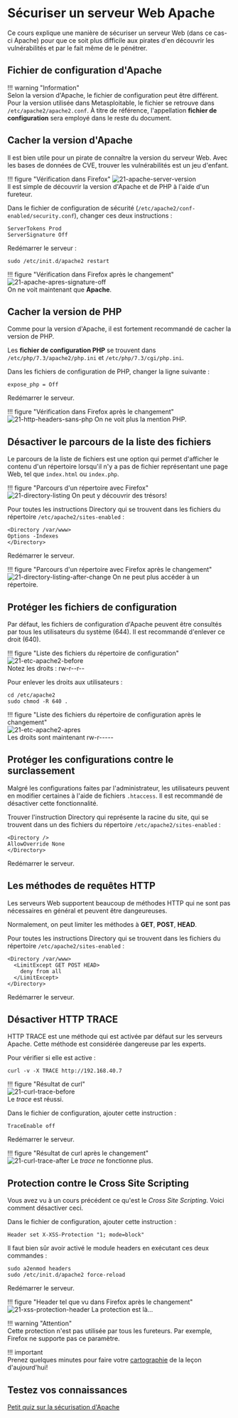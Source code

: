 # Sécuriser un serveur Web Apache  

Ce cours explique une manière de sécuriser un serveur Web (dans ce cas-ci Apache) pour que ce soit plus difficile aux pirates d'en découvrir les vulnérabilités et par le fait même de le pénétrer.  

## Fichier de configuration d'Apache  

!!! warning "Information"  
    Selon la version d'Apache, le fichier de configuration peut être différent. Pour la version utilisée dans Metasploitable, le fichier se retrouve dans `/etc/apache2/apache2.conf`. À titre de référence, l'appellation **fichier de configuration** sera employé dans le reste du document.

## Cacher la version d'Apache  

Il est bien utile pour un pirate de connaître la version du serveur Web. Avec les bases de données de CVE, trouver les vulnérabilités est un jeu d'enfant.

!!! figure "Vérification dans Firefox"
    ![21-apache-server-version](../images/2020/07/21-apache-server-version.png)  
    Il est simple de découvrir la version d'Apache et de PHP à l'aide d'un fureteur.  

Dans le fichier de configuration de sécurité (`/etc/apache2/conf-enabled/security.conf`), changer ces deux instructions :  

```
ServerTokens Prod
ServerSignature Off
```

Redémarrer le serveur :  

`sudo /etc/init.d/apache2 restart`  

!!! figure "Vérification dans Firefox après le changement"
    ![21-apache-apres-signature-off](../images/2020/07/21-apache-apres-signature-off.png)  
    On ne voit maintenant que **Apache**.  

## Cacher la version de PHP  

Comme pour la version d'Apache, il est fortement recommandé de cacher la version de PHP.  

Les **fichier de configuration PHP** se trouvent dans `/etc/php/7.3/apache2/php.ini` et `/etc/php/7.3/cgi/php.ini`.

Dans les fichiers de configuration de PHP, changer la ligne suivante :  

```
expose_php = Off
```

Redémarrer le serveur.

!!! figure "Vérification dans Firefox après le changement"
    ![21-http-headers-sans-php](../images/2020/07/21-http-headers-sans-php.png)
    On ne voit plus la mention PHP.  


## Désactiver le parcours de la liste des fichiers  

Le parcours de la liste de fichiers est une option qui permet d'afficher le contenu d'un répertoire lorsqu'il n'y a pas de fichier représentant une page Web, tel que `index.html` ou `index.php`.  

!!! figure "Parcours d'un répertoire avec Firefox"  
    ![21-directory-listing](../images/2020/07/21-directory-listing.png)
    On peut y découvrir des trésors!  

Pour toutes les instructions Directory qui se trouvent dans les fichiers du répertoire `/etc/apache2/sites-enabled` :  

```
<Directory /var/www>
Options -Indexes
</Directory>
```
Redémarrer le serveur.  

!!! figure "Parcours d'un répertoire avec Firefox après le changement"
    ![21-directory-listing-after-change](../images/2020/07/21-directory-listing-after-change.png)
    On ne peut plus accéder à un répertoire.  

## Protéger les fichiers de configuration  

Par défaut, les fichiers de configuration d'Apache peuvent être consultés par tous les utilisateurs du système (644). Il est recommandé d'enlever ce droit (640).  

!!! figure "Liste des fichiers du répertoire de configuration"  
    ![21-etc-apache2-before](../images/2020/07/21-etc-apache2-before.png)  
    Notez les droits : rw-r--r--  

Pour enlever les droits aux utilisateurs :  

```  
cd /etc/apache2  
sudo chmod -R 640 .  
```  

!!! figure "Liste des fichiers du répertoire de configuration après le changement"  
    ![21-etc-apache2-apres](../images/2020/07/21-etc-apache2-apres.png)  
    Les droits sont maintenant rw-r-----  

## Protéger les configurations contre le surclassement  

Malgré les configurations faites par l'administrateur, les utilisateurs peuvent en modifier certaines à l'aide de fichiers `.htaccess`. Il est recommandé de désactiver cette fonctionnalité.  

Trouver l'instruction Directory qui représente la racine du site, qui se trouvent dans un des fichiers du répertoire `/etc/apache2/sites-enabled` :  

```
<Directory />
AllowOverride None  
</Directory>
```  
Redémarrer le serveur.  

## Les méthodes de requêtes HTTP  

Les serveurs Web supportent beaucoup de méthodes HTTP qui ne sont pas nécessaires en général et peuvent être dangeureuses.  

Normalement, on peut limiter les méthodes à **GET**, **POST**, **HEAD**.  

Pour toutes les instructions Directory qui se trouvent dans les fichiers du répertoire `/etc/apache2/sites-enabled` :  

```
<Directory /var/www>  
  <LimitExcept GET POST HEAD>  
    deny from all
  </LimitExcept>  
</Directory>  
```

Redémarrer le serveur.  

## Désactiver HTTP TRACE  

HTTP TRACE est une méthode qui est activée par défaut sur les serveurs Apache. Cette méthode est considérée dangereuse par les experts.  

Pour vérifier si elle est active :  

`curl -v -X TRACE http://192.168.40.7`  

!!! figure "Résultat de curl"  
    ![21-curl-trace-before](../images/2020/07/21-curl-trace-before.png)  
    Le _trace_ est réussi.  

Dans le fichier de configuration, ajouter cette instruction :  

```
TraceEnable off
```
Redémarrer le serveur.  

!!! figure "Résultat de curl après le changement"  
    ![21-curl-trace-after](../images/2020/07/21-curl-trace-after.png)
    Le _trace_ ne fonctionne plus.  

## Protection contre le Cross Site Scripting  

Vous avez vu à un cours précédent ce qu'est le _Cross Site Scripting_. Voici comment désactiver ceci.  

Dans le fichier de configuration, ajouter cette instruction :  

```
Header set X-XSS-Protection "1; mode=block"  
```

Il faut bien sûr avoir activé le module headers en exécutant ces deux commandes :  

```
sudo a2enmod headers  
sudo /etc/init.d/apache2 force-reload   
```

Redémarrer le serveur.  

!!! figure "Header tel que vu dans Firefox après le changement"
    ![21-xss-protection-header](../images/2020/07/21-xss-protection-header.png)
    La protection est là...  

!!! warning "Attention"  
    Cette protection n'est pas utilisée par tous les fureteurs. Par exemple, Firefox ne supporte pas ce paramètre.  


!!! important  
    Prenez quelques minutes pour faire votre [cartographie](../outils/cartographie.md) de la leçon d'aujourd'hui!   

## Testez vos connaissances  
[Petit quiz sur la sécurisation d'Apache](https://forms.office.com/r/tiqW75PGse)  
